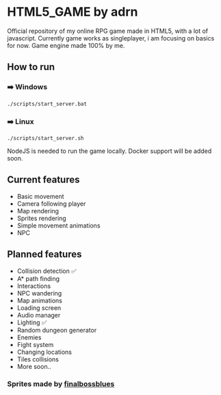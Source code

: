 # HTML5_GAME by adrn
Official repository of my online RPG game made in HTML5, with a lot of javascript.
Currently game works as singleplayer, i am focusing on basics for now.
Game engine made 100% by me.

## How to run
### :arrow_right: Windows
`./scripts/start_server.bat`

### :arrow_right: Linux
`./scripts/start_server.sh`

NodeJS is needed to run the game locally. Docker support will be added soon.

## Current features

- Basic movement
- Camera following player
- Map rendering
- Sprites rendering
- Simple movement animations
- NPC

## Planned features

- Collision detection :white_check_mark:
- A* path finding
- Interactions
- NPC wandering
- Map animations
- Loading screen
- Audio manager
- Lighting :white_check_mark:
- Random dungeon generator
- Enemies
- Fight system
- Changing locations
- Tiles collisions
- More soon..

### Sprites made by [finalbossblues](https://finalbossblues.com/)
